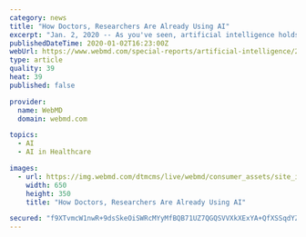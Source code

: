 ```yaml
---
category: news
title: "How Doctors, Researchers Are Already Using AI"
excerpt: "Jan. 2, 2020 -- As you've seen, artificial intelligence holds great promise for change in the health care field. In many ways it already is creating that change. Here are some examples of AI's impact today. An Israeli company called Zebra Medical Vision ..."
publishedDateTime: 2020-01-02T16:23:00Z
webUrl: https://www.webmd.com/special-reports/artificial-intelligence/20200102/how-doctors-researchers-are-already-using-ai
type: article
quality: 39
heat: 39
published: false

provider:
  name: WebMD
  domain: webmd.com

topics:
  - AI
  - AI in Healthcare

images:
  - url: https://img.webmd.com/dtmcms/live/webmd/consumer_assets/site_images/article_thumbnails/features/_2016/04_2016/multiple_myeloma_stem_cell_transplant__features/650x350_multiple_myeloma_stem_cell_transplant__features.jpg
    width: 650
    height: 350
    title: "How Doctors, Researchers Are Already Using AI"

secured: "f9XTvmcW1nwR+9dsSkeOiSWRcMYyMfBQB71UZ7QGQSVVXkXExYA+QfXSSqdYZ48sfie0AvcJyQmjvexpffM6TVR1RZ3gjYI3CjD9DoF6WNN552F3PTEj1Xm6wfmtEU1BjpaeR6IfsPG4HCHceNIOnTKPdZQN7QE+DtswdQ0JQEbVCn2sVicwJVNyaaSMa5+wZb5l19abAU8uw9oaM+gT662c+ZhAM8Tt5WHMVETciqjXJcVbwKYi62jlgeX/YdIwP8FnxgiQYQHM1R2M3yoY9HFSAcARYNl2m3zHugy8TYc=;yKtgwoIzl8xt31vKo+qBCA=="
---
```


